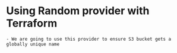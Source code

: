 # Using Random provider with Terraform
    - We are going to use this provider to ensure S3 bucket gets a globally unique name

    